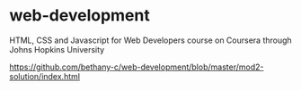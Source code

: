 # web-development
HTML, CSS and Javascript for Web Developers course on Coursera through Johns Hopkins University

https://github.com/bethany-c/web-development/blob/master/mod2-solution/index.html
